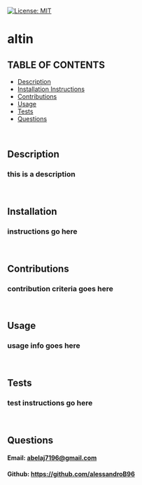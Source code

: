 

  <p align="center">

  [![License: MIT](https://img.shields.io/badge/License-MIT-yellow.svg)](https://opensource.org/licenses/MIT)
  
  </p>
  
  # altin

  ## TABLE OF CONTENTS

  - [Description](#description)
  - [Installation Instructions](#installation)
  - [Contributions](#contributions)
  - [Usage](#usage)
  - [Tests](#tests)
  - [Questions](#questions)

  </br>

  ## Description

  ### this is a description 

  </br>

  ## Installation

  ### instructions go here

  </br>

  ## Contributions

  ### contribution criteria goes here

  </br>

  ## Usage
  
  ### usage info goes here

  </br>

  ## Tests

  ### test instructions go here

  </br>

  ## Questions

  #### Email: abelaj7196@gmail.com
  #### Github: https://github.com/alessandroB96

  